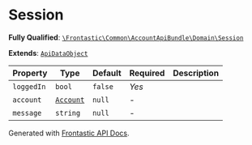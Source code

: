 #  Session

**Fully Qualified**: [`\Frontastic\Common\AccountApiBundle\Domain\Session`](../../../../src/php/AccountApiBundle/Domain/Session.php)

**Extends**: [`ApiDataObject`](../../CoreBundle/Domain/ApiDataObject.md)

Property|Type|Default|Required|Description
--------|----|-------|--------|-----------
`loggedIn` | `bool` | `false` | *Yes* | 
`account` | [`Account`](Account.md) | `null` | - | 
`message` | `string` | `null` | - | 

Generated with [Frontastic API Docs](https://github.com/FrontasticGmbH/apidocs).
